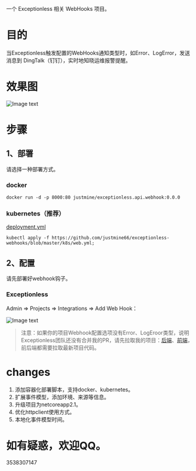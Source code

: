 一个 Exceptionless 相关 WebHooks 项目。

# 目的
当Exceptionless触发配置的WebHooks通知类型时，如Error、LogError，发送消息到 DingTalk（钉钉），实时地知晓运维报警提醒。

# 效果图

![Image text](https://github.com/justmine66/exceptionless-webhooks/blob/master/result.png)

# 步骤
## 1、部署
请选择一种部署方式。
### docker

``` shell
docker run -d -p 8000:80 justmine/exceptionless.api.webhook:0.0.0
```

### kubernetes（推荐）

[deployment.yml](https://github.com/justmine66/exceptionless-webhooks/blob/master/k8s/web.yml)

``` shell
kubectl apply -f https://github.com/justmine66/exceptionless-webhooks/blob/master/k8s/web.yml;
```
## 2、配置

请先部署好webhook钩子。

### Exceptionless

Admin => Projects => Integrations => Add Web Hook：

![Image text](https://github.com/justmine66/exceptionless-webhooks/blob/master/config.png)

>注意：如果你的项目Webhook配置选项没有Error、LogEroor类型，说明Exceptionless团队还没有合并我的PR，请先拉取我的项目：[后端](https://github.com/justmine66/Exceptionless)、[前端](https://github.com/justmine66/Exceptionless.UI)，前后端都需要拉取最新项目代码。

# changes

1. 添加容器化部署脚本，支持docker、kubernetes。
2. 扩展事件模型，添加环境、来源等信息。
3. 升级项目为netcoreapp2.1。
4. 优化httpclient使用方式。
5. 本地化事件模型时间。

# 如有疑惑，欢迎QQ。
3538307147
